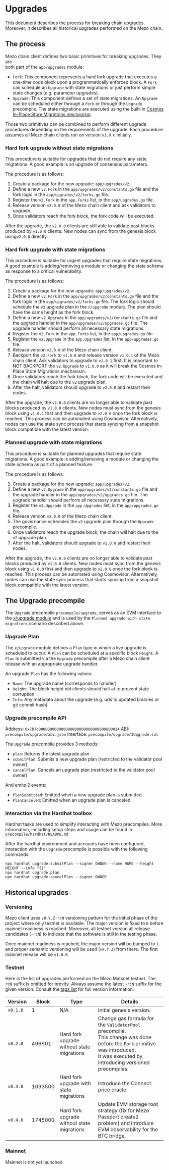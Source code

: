 # Upgrades

This document describes the process for breaking chain upgrades.
Moreover, it describes all historical upgrades performed on the Mezo chain.

## The process

Mezo chain client defines two basic primitives for breaking upgrades. They are  
both part of the `app/upgrades` module:

- `Fork`: This component represents a hard fork upgrade that executes a one-time
  code block upon a programmatically enforced block. A `Fork` can schedule an
  `Upgrade` with state migrations or just perform simple state changes (e.g. parameter upgrades).
- `Upgrade`: This component defines a set of state migrations. An `Upgrade`
  can be scheduled either through a `Fork` or through the `Upgrade` precompile.
  The state migrations are executed using the built-in
  [Cosmos In-Place Store Migrations mechanism](https://docs.cosmos.network/v0.52/learn/advanced/upgrade).

Those two primitives can be combined to perform different upgrade procedures
depending on the requirements of the upgrade. Each procedure assumes
all Mezo chain clients run on version `v1.0.0` initially.

### Hard fork upgrade without state migrations

This procedure is suitable for upgrades that do not require any state migrations.
A good example is an upgrade of consensus parameters.

The procedure is as follows:

1. Create a package for the new upgrade: `app/upgrades/v2`.
2. Define a new `v2.Fork` in the `app/upgrades/v2/constants.go` file and the
   fork logic in the `app/upgrades/v2/forks.go` file.
3. Register the `v2.Fork` in the `app.Forks` list, in the `app/upgrades.go` file.
4. Release version `v2.0.0` of the Mezo chain client and ask validators to upgrade.
5. Once validators reach the fork block, the fork code will be executed.

After the upgrade, the `v2.0.0` clients are still able to validate past blocks produced
by `v1.0.0` clients. New nodes can sync from the genesis block using`v2.0.0` directly.

### Hard fork upgrade with state migrations

This procedure is suitable for urgent upgrades that require state migrations.
A good example is adding/removing a module or changing the state schema as
response to a critical vulnerability.

The procedure is as follows:

1. Create a package for the new upgrade: `app/upgrades/v2`.
2. Define a new `v2.Fork` in the `app/upgrades/v2/constants.go` file and the
   fork logic in the `app/upgrades/v2/forks.go` file. The fork logic
   should schedule the `v2` upgrade plan in the `x/upgrade` module. The plan
   should have the same height as the fork block.
3. Define a new `v2.Upgrade` in the `app/upgrades/v2/constants.go` file and the
   upgrade handler in the `app/upgrades/v2/upgrades.go` file. The upgrade handler
   should perform all necessary state migrations.
4. Register the `v2.Fork` in the `app.Forks` list, in the `app/upgrades.go` file.
5. Register the `v2.Upgrade` in the `app.Upgrades` list, in the `app/upgrades.go` file.
6. Release version `v2.0.0` of the Mezo chain client.
7. Backport the `v2.Fork` to `v1.0.0` and release version `v1.0.1` of the Mezo
   chain client. Ask validators to upgrade to `v1.0.1` first. It is important
   to NOT BACKPORT the `v2.Upgrade` to `v1.0.0` as it will break the
   Cosmos In-Place Store Migrations mechanism.
8. Once validators reach the fork block, the fork code will be executed and the
   chain will halt due to the `v2` upgrade plan.
9. After the halt, validators should upgrade to `v2.0.0` and restart their nodes.

After the upgrade, the `v2.0.0` clients are no longer able to validate past blocks
produced by `v1.0.0` clients. New nodes must sync from the genesis block using
`v1.0.1` first and then upgrade to `v2.0.0` once the fork block is reached.
This process can be automated using Cosmovisor. Alternatively, nodes can
use the state sync process that starts syncing from a snapshot block
compatible with the latest version.

### Planned upgrade with state migrations

This procedure is suitable for planned upgrades that require state migrations.
A good example is adding/removing a module or changing the state schema
as part of a planned feature.

The procedure is as follows:

1. Create a package for the new upgrade: `app/upgrades/v2`.
2. Define a new `v2.Upgrade` in the `app/upgrades/v2/constants.go` file and the
   upgrade handler in the `app/upgrades/v2/upgrades.go` file. The upgrade handler
   should perform all necessary state migrations.
3. Register the `v2.Upgrade` in the `app.Upgrades` list, in the `app/upgrades.go` file.
4. Release version `v2.0.0` of the Mezo chain client.
5. The governance schedules the `v2` upgrade plan through the `Upgrade` precompile.
6. Once validators reach the upgrade block, the chain will halt due to the `v2` upgrade plan.
7. After the halt, validators should upgrade to `v2.0.0` and restart their nodes.

After the upgrade, the `v2.0.0` clients are no longer able to validate past blocks
produced by `v1.0.0` clients. New nodes must sync from the genesis block using
`v1.0.0` first and then upgrade to `v2.0.0` once the fork block is reached.
This process can be automated using Cosmovisor. Alternatively, nodes can
use the state sync process that starts syncing from a snapshot block
compatible with the latest version.

## The Upgrade precompile

The `Upgrade` precompile `precompile/upgrade`, serves as an EVM interface to the
[x/upgrade module](https://docs.cosmos.network/main/build/modules/upgrade) and is used by 
the `Planned upgrade with state migrations` scenario described above.

### Upgrade Plan

The `x/upgrade` module defines a `Plan` type in which a live upgrade is scheduled to occur.
A `Plan` can be scheduled at a specific block `Height`. A `Plan` is submitted via the `Upgrade`
precompile after a Mezo chain client release with an appropriate upgrade handler.

An upgrade `Plan` has the following values:

- `Name`: The upgrade name (corresponds to handler)
- `Height`: The block height old clients should halt at to prevent state corruption
- `Info`: Any metadata about the upgrade (e.g. urls to updated binaries or git commit hash)

### Upgrade precompile API

Address: `0x7b7c000000000000000000000000000000000014`
ABI: `precompile/upgrade/abi.json`
Interface: `precompile/upgrade/IUpgrade.sol`

The `Upgrade` precompile provides 3 methods:

- `plan`: Returns the latest upgrade plan
- `submitPlan`: Submits a new upgrade plan (restricted to the validator pool owner)
- `cancelPlan`: Cancels an upgrade plan (restricted to the validator pool owner)

And emits 2 events:

- `PlanSubmitted`: Emitted when a new upgrade plan is submitted
- `PlanCanceled`: Emitted when an upgrade plan is canceled

### Interaction via the Hardhat toolbox 

Hardhat tasks are used to simplify interacting with Mezo precompiles. More information,
including setup steps and usage can be found in `precompile/hardhat/README.md`

After the hardhat environment and accounts have been configured, interaction with the
`Upgrade` precompile is possible with the following commands:

```
npx hardhat upgrade:submitPlan --signer OWNER --name NAME --height HEIGHT --info "{}"
npx hardhat upgrade:plan
npx hardhat upgrade:cancelPlan --signer OWNER
```

## Historical upgrades

### Versioning

Mezo client uses `v0.Y.Z-rcN` versioning pattern for the initial phase
of the project where only testnet is available. The major version is fixed
to `0` before mainnet readiness is reached. Moreover, all testnet
version all release candidates (`-rcN`) to indicate that the software is
still in the testing phase.

Once mainnet readiness is reached, the major version will be bumped to `1`
and proper semantic versioning will be used (`vX.Y.Z`) from there.
The first mainnet release will be `v1.0.0`.

### Testnet

Here is the list of upgrades performed on the Mezo Matsnet testnet.
The `-rcN` suffix is omitted for brevity. Always assume the latest `-rcN` suffix
for the given version. Consult the <!-- markdown-link-check-disable-line --> [tags list](https://github.com/mezo-org/mezod/tags)
for full version information.

| Version  | Block   | Type                                       | Details                                                                                                                                                                                 |
|----------|---------|--------------------------------------------|-----------------------------------------------------------------------------------------------------------------------------------------------------------------------------------------|
| `v0.1.0` | 1       | N/A                                        | Initial genesis version.                                                                                                                                                                |
| `v0.2.0` | 496901  | Hard fork upgrade without state migrations | Change gas formula for the `ValidatorPool` precompile. <br/>This change was done before the `Fork` primitive was introduced. <br/>It was executed by introducing versioned precompiles. |
| `v0.3.0` | 1093500 | Hard fork upgrade with state migrations    | Introduce the Connect price oracle.                                                                                                                                                     |
| `v0.4.0` | 1745000 | Hard fork upgrade without state migrations | Update EVM storage root strategy (fix for Mezo Passport create2 problem) and introduce EVM observability for the BTC bridge.                                                            |

### Mainnet

Mainnet is not yet launched.
